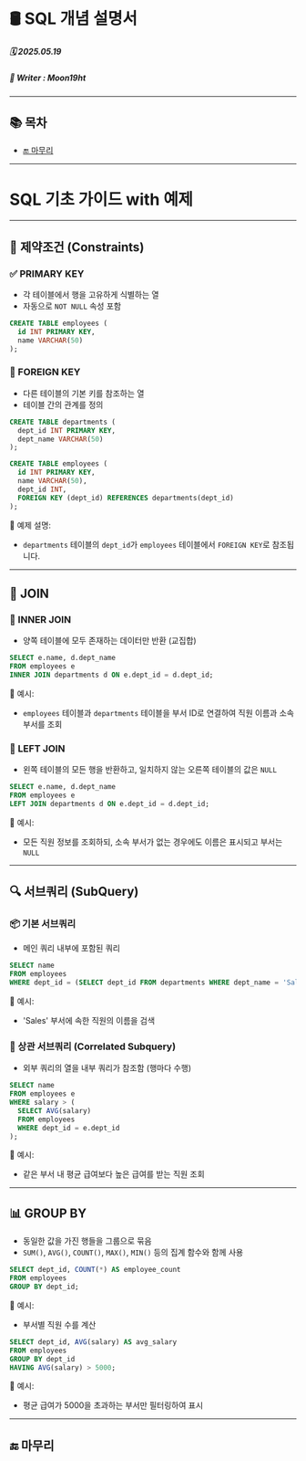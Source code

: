 # 🛢️ SQL 개념 설명서

##### 🗓️ 2025.05.19
##### 📝 Writer : Moon19ht

---

## 📚 목차

- [🔚 마무리](#-마무리)

---


# SQL 기초 가이드 with 예제

---

## 🔐 제약조건 (Constraints)

### ✅ PRIMARY KEY
- 각 테이블에서 행을 고유하게 식별하는 열
- 자동으로 `NOT NULL` 속성 포함

```sql
CREATE TABLE employees (
  id INT PRIMARY KEY,
  name VARCHAR(50)
);
```

### 🔗 FOREIGN KEY
- 다른 테이블의 기본 키를 참조하는 열
- 테이블 간의 관계를 정의

```sql
CREATE TABLE departments (
  dept_id INT PRIMARY KEY,
  dept_name VARCHAR(50)
);

CREATE TABLE employees (
  id INT PRIMARY KEY,
  name VARCHAR(50),
  dept_id INT,
  FOREIGN KEY (dept_id) REFERENCES departments(dept_id)
);
```

📝 예제 설명:
- `departments` 테이블의 `dept_id`가 `employees` 테이블에서 `FOREIGN KEY`로 참조됩니다.

---

## 🔗 JOIN

### 🔸 INNER JOIN
- 양쪽 테이블에 모두 존재하는 데이터만 반환 (교집합)

```sql
SELECT e.name, d.dept_name
FROM employees e
INNER JOIN departments d ON e.dept_id = d.dept_id;
```

📌 예시:
- `employees` 테이블과 `departments` 테이블을 부서 ID로 연결하여 직원 이름과 소속 부서를 조회

### 🔸 LEFT JOIN
- 왼쪽 테이블의 모든 행을 반환하고, 일치하지 않는 오른쪽 테이블의 값은 `NULL`

```sql
SELECT e.name, d.dept_name
FROM employees e
LEFT JOIN departments d ON e.dept_id = d.dept_id;
```

📌 예시:
- 모든 직원 정보를 조회하되, 소속 부서가 없는 경우에도 이름은 표시되고 부서는 `NULL`

---

## 🔍 서브쿼리 (SubQuery)

### 📦 기본 서브쿼리
- 메인 쿼리 내부에 포함된 쿼리

```sql
SELECT name
FROM employees
WHERE dept_id = (SELECT dept_id FROM departments WHERE dept_name = 'Sales');
```

📌 예시:
- 'Sales' 부서에 속한 직원의 이름을 검색

### 🔁 상관 서브쿼리 (Correlated Subquery)
- 외부 쿼리의 열을 내부 쿼리가 참조함 (행마다 수행)

```sql
SELECT name
FROM employees e
WHERE salary > (
  SELECT AVG(salary)
  FROM employees
  WHERE dept_id = e.dept_id
);
```

📌 예시:
- 같은 부서 내 평균 급여보다 높은 급여를 받는 직원 조회

---

## 📊 GROUP BY

- 동일한 값을 가진 행들을 그룹으로 묶음
- `SUM()`, `AVG()`, `COUNT()`, `MAX()`, `MIN()` 등의 집계 함수와 함께 사용

```sql
SELECT dept_id, COUNT(*) AS employee_count
FROM employees
GROUP BY dept_id;
```

📌 예시:
- 부서별 직원 수를 계산

```sql
SELECT dept_id, AVG(salary) AS avg_salary
FROM employees
GROUP BY dept_id
HAVING AVG(salary) > 5000;
```

📌 예시:
- 평균 급여가 5000을 초과하는 부서만 필터링하여 표시



---

## 🔚 마무리

